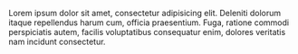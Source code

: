 Lorem ipsum dolor sit amet, consectetur adipisicing elit. Deleniti dolorum itaque repellendus harum cum, officia praesentium. Fuga, ratione commodi perspiciatis autem, facilis voluptatibus consequatur enim, dolores veritatis nam incidunt consectetur.
